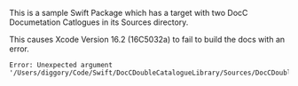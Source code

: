 This is a sample Swift Package which has a target with two DocC Documetation Catlogues in its Sources directory.

This causes Xcode Version 16.2 (16C5032a) to fail to build the docs with an error.

```
Error: Unexpected argument '/Users/diggory/Code/Swift/DocCDoubleCatalogueLibrary/Sources/DocCDoubleCatalogueLibrary/SecondCatalogue.docc'
```
